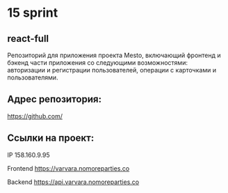 # 15 sprint

## react-full

Репозиторий для приложения проекта Mesto, включающий фронтенд и бэкенд части приложения со следующими возможностями: авторизации и регистрации пользователей, операции с карточками и пользователями.

## Адрес репозитория: 

https://github.com/

## Ссылки на проект:

IP 158.160.9.95

Frontend https://varvara.nomoreparties.co

Backend https://api.varvara.nomoreparties.co

